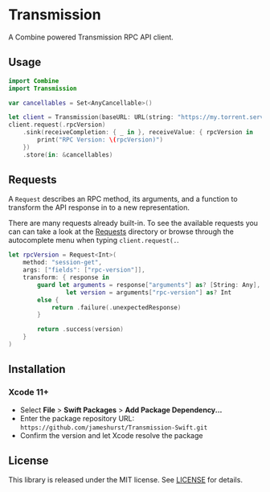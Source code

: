 # Transmission

A Combine powered Transmission RPC API client.

## Usage

```swift
import Combine
import Transmission

var cancellables = Set<AnyCancellable>()

let client = Transmission(baseURL: URL(string: "https://my.torrent.server")!, username: nil, password: nil)
client.request(.rpcVersion)
    .sink(receiveCompletion: { _ in }, receiveValue: { rpcVersion in
        print("RPC Version: \(rpcVersion)")
    })
    .store(in: &cancellables)
```

## Requests

A `Request` describes an RPC method, its arguments, and a function to transform the API response in to a new representation.

There are many requests already built-in. To see the available requests you can can take a look at the [Requests](Sources/Transmission/Requests/) directory or browse through the autocomplete menu when typing `client.request(.`.

```swift
let rpcVersion = Request<Int>(
    method: "session-get",
    args: ["fields": ["rpc-version"]],
    transform: { response in
        guard let arguments = response["arguments"] as? [String: Any],
                let version = arguments["rpc-version"] as? Int
        else {
            return .failure(.unexpectedResponse)
        }

        return .success(version)
    }
)
```

## Installation

### Xcode 11+

* Select **File** > **Swift Packages** > **Add Package Dependency...**
* Enter the package repository URL: `https://github.com/jameshurst/Transmission-Swift.git`
* Confirm the version and let Xcode resolve the package

## License

This library is released under the MIT license. See [LICENSE](LICENSE) for details.

